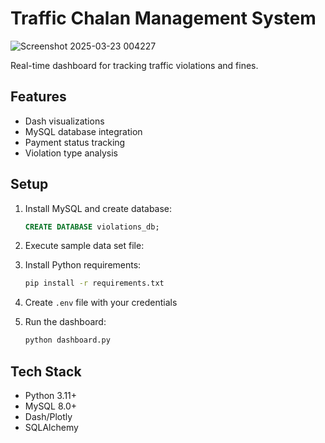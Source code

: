 # Traffic Chalan Management System

![Screenshot 2025-03-23 004227](https://github.com/user-attachments/assets/4677d969-fdfd-465d-a0a7-24366d9b465e)


Real-time dashboard for tracking traffic violations and fines.

## Features
- Dash visualizations
- MySQL database integration
- Payment status tracking
- Violation type analysis

## Setup
1. Install MySQL and create database:
   ```sql
   CREATE DATABASE violations_db;
   ```

2. Execute sample data set file:
   

4. Install Python requirements:
   ```bash
   pip install -r requirements.txt
   ```

5. Create `.env` file with your credentials

6. Run the dashboard:
   ```bash
   python dashboard.py
   ```

## Tech Stack
- Python 3.11+
- MySQL 8.0+
- Dash/Plotly
- SQLAlchemy
